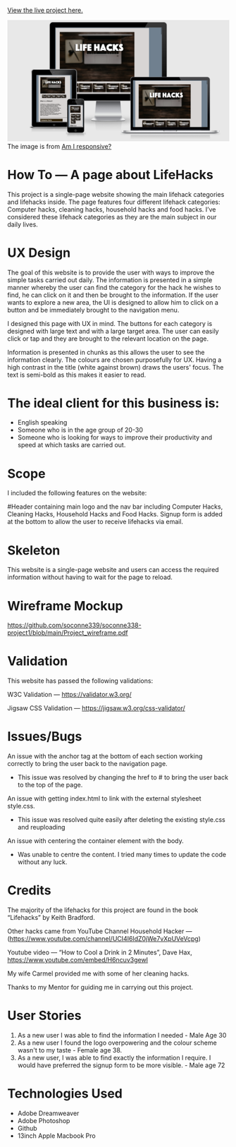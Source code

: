 [View the live project here.](https://soconne339.github.io/soconne338-project1/) 

![](./readme_images/responsive_design.png)  
The image is from [Am I responsive?](http://ami.responsivedesign.is/)

# How To — A page about LifeHacks

This project is a single-page website showing the main lifehack categories and lifehacks inside. The page features four different lifehack categories: Computer hacks, cleaning hacks, household hacks and food hacks. I’ve considered these lifehack categories as they are the main subject in our daily lives. 

# UX Design
 
The goal of this website is to provide the user with ways to improve the simple tasks carried out daily. The information is presented in a simple manner whereby the user can find the category for the hack he wishes to find, he can click on it and then be brought to the information. If the user wants to explore a new area, the UI is designed to allow him to click on a button and be immediately brought to the navigation menu.

I designed this page with UX in mind. The buttons for each category is designed with large text and with a large target area. The user can easily click or tap and they are brought to the relevant location on the page.

 Information is presented in chunks as this allows the user to see the information clearly. The colours are chosen purposefully for UX. Having a high contrast in the title (white against brown) draws the users' focus. The text is semi-bold as this makes it easier to read.
 
# The ideal client for this business is:

* English speaking
* Someone who is in the age group of 20-30
* Someone who is looking for ways to improve their productivity and speed at which tasks are carried out.
 
# Scope
I included the following features on the website:

#Header containing main logo and the nav bar including Computer Hacks, Cleaning Hacks, Household Hacks and Food Hacks.
Signup form is added at the bottom to allow the user to receive lifehacks via email.

 
# Skeleton
 
This website is a single-page website and users can access the required information without having to wait for the page to reload. 

# Wireframe Mockup

https://github.com/soconne339/soconne338-project1/blob/main/Project_wireframe.pdf

# Validation

This website has passed the following validations:

W3C Validation — https://validator.w3.org/

Jigsaw CSS Validation — https://jigsaw.w3.org/css-validator/








# Issues/Bugs

An issue with the anchor tag at the bottom of each section working correctly to bring the user back to the navigation page.  
- This issue was resolved by changing the href to # to bring the user back to the top of the page. 

An issue with getting index.html to link with the external stylesheet style.css.

- This issue was resolved quite easily after deleting the existing style.css and reuploading

An issue with centering the container element with the body.

- Was unable to centre the content.  I tried many times to update the code without any luck.



# Credits

The majority of the lifehacks for this project are found in the book “Lifehacks” by Keith Bradford.

Other hacks came from YouTube Channel Household Hacker — (https://www.youtube.com/channel/UCI4I6ldZ0jWe7vXpUVeVcpg)

Youtube video — “How to Cool a Drink in 2 Minutes”, Dave Hax, ​​https://www.youtube.com/embed/H6ncuv3gewI

My wife Carmel provided me with some of her cleaning hacks.

Thanks to my Mentor for guiding me in carrying out this project. 

# User Stories

 1. As a new user I was able to find the information I needed - Male Age 30
 2. As a new user I found the logo overpowering and the colour scheme wasn't to my taste - Female age 38. 
 3. As a new user, I was able to find exactly the information I require. I would have preferred the signup form to be more visible. - Male age 72


# Technologies Used

* Adobe Dreamweaver 
* Adobe Photoshop 
* Github
* 13inch Apple Macbook Pro



